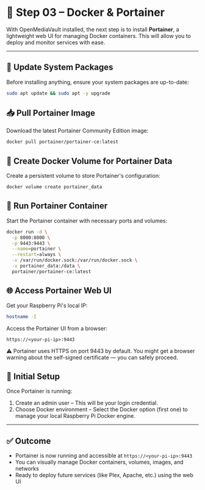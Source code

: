 # 🐳 Step 03 – Docker & Portainer 

With OpenMediaVault installed, the next step is to install **Portainer**, a lightweight web UI for managing Docker containers. This will allow you to deploy and monitor services with ease.

---

## 🔄 Update System Packages

Before installing anything, ensure your system packages are up-to-date:

```bash
sudo apt update && sudo apt -y upgrade
```

## 📥 Pull Portainer Image

Download the latest Portainer Community Edition image:

```bash
docker pull portainer/portainer-ce:latest
```

## 💾 Create Docker Volume for Portainer Data

Create a persistent volume to store Portainer's configuration:

```bash
docker volume create portainer_data
```

## 🚀 Run Portainer Container

Start the Portainer container with necessary ports and volumes:

```bash
docker run -d \
  -p 8000:8000 \
  -p 9443:9443 \
  --name=portainer \
  --restart=always \
  -v /var/run/docker.sock:/var/run/docker.sock \
  -v portainer_data:/data \
  portainer/portainer-ce:latest
```

## 🌐 Access Portainer Web UI

Get your Raspberry Pi's local IP:

```bash
hostname -I
```

Access the Portainer UI from a browser:

`https://<your-pi-ip>:9443`

⚠️ Portainer uses HTTPS on port 9443 by default. You might get a browser warning about the self-signed certificate — you can safely proceed.

## 👤 Initial Setup

Once Portainer is running:
1. Create an admin user – This will be your login credential.
2. Choose Docker environment – Select the Docker option (first one) to manage your local Raspberry Pi Docker engine.

---

## ✅ Outcome

- Portainer is now running and accessible at `https://<your-pi-ip>:9443`
- You can visually manage Docker containers, volumes, images, and networks
- Ready to deploy future services (like Plex, Apache, etc.) using the web UI

